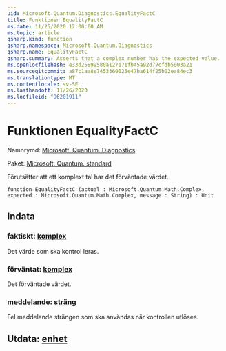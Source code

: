 ```yaml
---
uid: Microsoft.Quantum.Diagnostics.EqualityFactC
title: Funktionen EqualityFactC
ms.date: 11/25/2020 12:00:00 AM
ms.topic: article
qsharp.kind: function
qsharp.namespace: Microsoft.Quantum.Diagnostics
qsharp.name: EqualityFactC
qsharp.summary: Asserts that a complex number has the expected value.
ms.openlocfilehash: e33d25899580a127171fb45a92d77cfdb5003a21
ms.sourcegitcommit: a87c1aa8e7453360025e47ba614f25b02ea84ec3
ms.translationtype: MT
ms.contentlocale: sv-SE
ms.lasthandoff: 11/26/2020
ms.locfileid: "96201911"
---
```

# <a name="equalityfactc-function"></a>Funktionen EqualityFactC

Namnrymd: [Microsoft. Quantum. Diagnostics](xref:Microsoft.Quantum.Diagnostics)

Paket: [Microsoft. Quantum. standard](https://nuget.org/packages/Microsoft.Quantum.Standard)


Förutsätter att ett komplext tal har det förväntade värdet.

```qsharp
function EqualityFactC (actual : Microsoft.Quantum.Math.Complex, expected : Microsoft.Quantum.Math.Complex, message : String) : Unit
```


## <a name="input"></a>Indata

### <a name="actual--complex"></a>faktiskt: [komplex](xref:Microsoft.Quantum.Math.Complex)

Det värde som ska kontrol leras.


### <a name="expected--complex"></a>förväntat: [komplex](xref:Microsoft.Quantum.Math.Complex)

Det förväntade värdet.


### <a name="message--string"></a>meddelande: [sträng](xref:microsoft.quantum.lang-ref.string)

Fel meddelande strängen som ska användas när kontrollen utlöses.



## <a name="output--unit"></a>Utdata: [enhet](xref:microsoft.quantum.lang-ref.unit)

